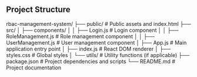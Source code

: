 ## Project Structure

rbac-management-system/
├── public/               # Public assets and index.html
├── src/
│   ├── components/
│   │   ├── Login.js      # Login component
│   │   ├── RoleManagement.js # Role management component
│   │   ├── UserManagement.js # User management component
│   ├── App.js            # Main application entry point
│   ├── index.js          # React DOM renderer
│   ├── styles.css        # Global styles
│   └── utils/            # Utility functions (if applicable)
├── package.json          # Project dependencies and scripts
└── README.md             # Project documentation

